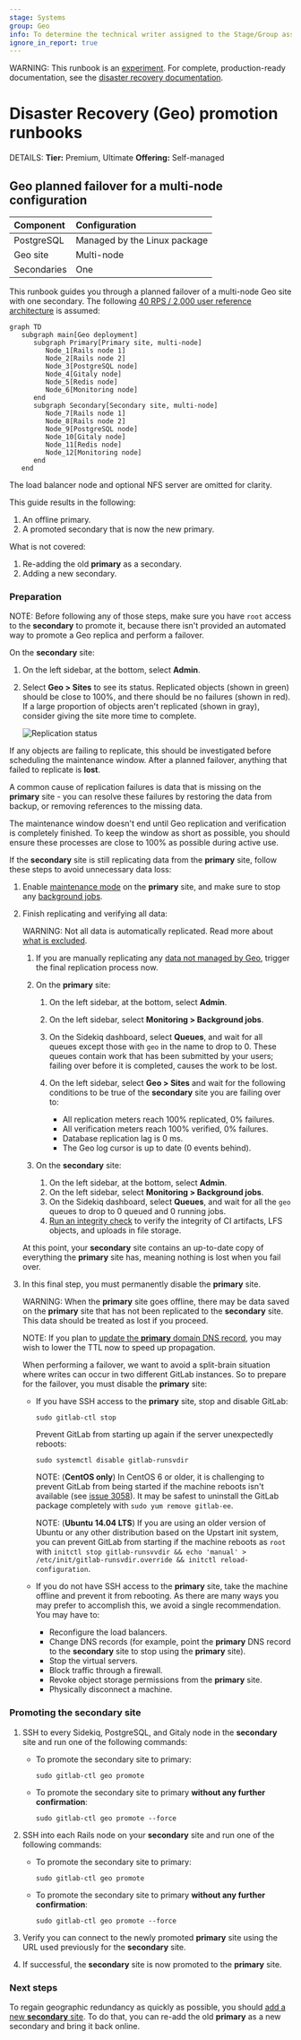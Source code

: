 ```yaml
---
stage: Systems
group: Geo
info: To determine the technical writer assigned to the Stage/Group associated with this page, see https://handbook.gitlab.com/handbook/product/ux/technical-writing/#assignments
ignore_in_report: true
---
```


WARNING:
This runbook is an [experiment](../../../../policy/experiment-beta-support.md#experiment). For complete, production-ready documentation, see the
[disaster recovery documentation](../index.md).

# Disaster Recovery (Geo) promotion runbooks

DETAILS:
**Tier:** Premium, Ultimate
**Offering:** Self-managed

## Geo planned failover for a multi-node configuration

| Component   | Configuration                |
|:------------|:-----------------------------|
| PostgreSQL  | Managed by the Linux package |
| Geo site    | Multi-node                   |
| Secondaries | One                          |

This runbook guides you through a planned failover of a multi-node Geo site
with one secondary. The following [40 RPS / 2,000 user reference architecture](../../../../administration/reference_architectures/2k_users.md) is assumed:

```mermaid
graph TD
   subgraph main[Geo deployment]
      subgraph Primary[Primary site, multi-node]
         Node_1[Rails node 1]
         Node_2[Rails node 2]
         Node_3[PostgreSQL node]
         Node_4[Gitaly node]
         Node_5[Redis node]
         Node_6[Monitoring node]
      end
      subgraph Secondary[Secondary site, multi-node]
         Node_7[Rails node 1]
         Node_8[Rails node 2]
         Node_9[PostgreSQL node]
         Node_10[Gitaly node]
         Node_11[Redis node]
         Node_12[Monitoring node]
      end
   end
```

The load balancer node and optional NFS server are omitted for clarity.

This guide results in the following:

1. An offline primary.
1. A promoted secondary that is now the new primary.

What is not covered:

1. Re-adding the old **primary** as a secondary.
1. Adding a new secondary.

### Preparation

NOTE:
Before following any of those steps, make sure you have `root` access to the
**secondary** to promote it, because there isn't provided an automated way to
promote a Geo replica and perform a failover.

On the **secondary** site:

1. On the left sidebar, at the bottom, select **Admin**.
1. Select **Geo > Sites** to see its status.
   Replicated objects (shown in green) should be close to 100%,
   and there should be no failures (shown in red). If a large proportion of
   objects aren't replicated (shown in gray), consider giving the site more
   time to complete.

   ![Replication status](../../replication/img/geo_dashboard_v14_0.png)

If any objects are failing to replicate, this should be investigated before
scheduling the maintenance window. After a planned failover, anything that
failed to replicate is **lost**.

A common cause of replication failures is data that is missing on the
**primary** site - you can resolve these failures by restoring the data from backup,
or removing references to the missing data.

The maintenance window doesn't end until Geo replication and verification is
completely finished. To keep the window as short as possible, you should
ensure these processes are close to 100% as possible during active use.

If the **secondary** site is still replicating data from the **primary** site,
follow these steps to avoid unnecessary data loss:

1. Enable [maintenance mode](../../../maintenance_mode/index.md) on the **primary** site,
   and make sure to stop any [background jobs](../../../maintenance_mode/index.md#background-jobs).
1. Finish replicating and verifying all data:

   WARNING:
   Not all data is automatically replicated. Read more about
   [what is excluded](../planned_failover.md#not-all-data-is-automatically-replicated).

   1. If you are manually replicating any
      [data not managed by Geo](../../replication/datatypes.md#replicated-data-types),
      trigger the final replication process now.
   1. On the **primary** site:
      1. On the left sidebar, at the bottom, select **Admin**.
      1. On the left sidebar, select **Monitoring > Background jobs**.
      1. On the Sidekiq dashboard, select **Queues**, and wait for all queues except
         those with `geo` in the name to drop to 0.
         These queues contain work that has been submitted by your users; failing over
         before it is completed, causes the work to be lost.
      1. On the left sidebar, select **Geo > Sites** and wait for the
         following conditions to be true of the **secondary** site you are failing over to:

         - All replication meters reach 100% replicated, 0% failures.
         - All verification meters reach 100% verified, 0% failures.
         - Database replication lag is 0 ms.
         - The Geo log cursor is up to date (0 events behind).

   1. On the **secondary** site:
      1. On the left sidebar, at the bottom, select **Admin**.
      1. On the left sidebar, select **Monitoring > Background jobs**.
      1. On the Sidekiq dashboard, select **Queues**, and wait for all the `geo`
         queues to drop to 0 queued and 0 running jobs.
      1. [Run an integrity check](../../../raketasks/check.md) to verify the integrity
         of CI artifacts, LFS objects, and uploads in file storage.

   At this point, your **secondary** site contains an up-to-date copy of everything the
   **primary** site has, meaning nothing is lost when you fail over.

1. In this final step, you must permanently disable the **primary** site.

   WARNING:
   When the **primary** site goes offline, there may be data saved on the **primary** site
   that has not been replicated to the **secondary** site. This data should be treated
   as lost if you proceed.

   NOTE:
   If you plan to [update the **primary** domain DNS record](../index.md#step-4-optional-updating-the-primary-domain-dns-record),
   you may wish to lower the TTL now to speed up propagation.

   When performing a failover, we want to avoid a split-brain situation where
   writes can occur in two different GitLab instances. So to prepare for the
   failover, you must disable the **primary** site:

   - If you have SSH access to the **primary** site, stop and disable GitLab:

     ```shell
     sudo gitlab-ctl stop
     ```

     Prevent GitLab from starting up again if the server unexpectedly reboots:

     ```shell
     sudo systemctl disable gitlab-runsvdir
     ```

     NOTE:
     (**CentOS only**) In CentOS 6 or older, it is challenging to prevent GitLab from being
     started if the machine reboots isn't available (see [issue 3058](https://gitlab.com/gitlab-org/omnibus-gitlab/-/issues/3058)).
     It may be safest to uninstall the GitLab package completely with `sudo yum remove gitlab-ee`.

     NOTE:
     (**Ubuntu 14.04 LTS**) If you are using an older version of Ubuntu
     or any other distribution based on the Upstart init system, you can prevent GitLab
     from starting if the machine reboots as `root` with
     `initctl stop gitlab-runsvvdir && echo 'manual' > /etc/init/gitlab-runsvdir.override && initctl reload-configuration`.

   - If you do not have SSH access to the **primary** site, take the machine offline and
     prevent it from rebooting. As there are many ways you may prefer to accomplish
     this, we avoid a single recommendation. You may have to:

     - Reconfigure the load balancers.
     - Change DNS records (for example, point the **primary** DNS record to the
       **secondary** site to stop using the **primary** site).
     - Stop the virtual servers.
     - Block traffic through a firewall.
     - Revoke object storage permissions from the **primary** site.
     - Physically disconnect a machine.

### Promoting the **secondary** site

1. SSH to every Sidekiq, PostgreSQL, and Gitaly node in the **secondary** site and run one of the following commands:

   - To promote the secondary site to primary:

     ```shell
     sudo gitlab-ctl geo promote
     ```

   - To promote the secondary site to primary **without any further confirmation**:

     ```shell
     sudo gitlab-ctl geo promote --force
     ```

1. SSH into each Rails node on your **secondary** site and run one of the following commands:

   - To promote the secondary site to primary:

     ```shell
     sudo gitlab-ctl geo promote
     ```

   - To promote the secondary site to primary **without any further confirmation**:

     ```shell
     sudo gitlab-ctl geo promote --force
     ```

1. Verify you can connect to the newly promoted **primary** site using the URL used
   previously for the **secondary** site.

1. If successful, the **secondary** site is now promoted to the **primary** site.

### Next steps

To regain geographic redundancy as quickly as possible, you should
[add a new **secondary** site](../../setup/index.md). To
do that, you can re-add the old **primary** as a new secondary and bring it back
online.
